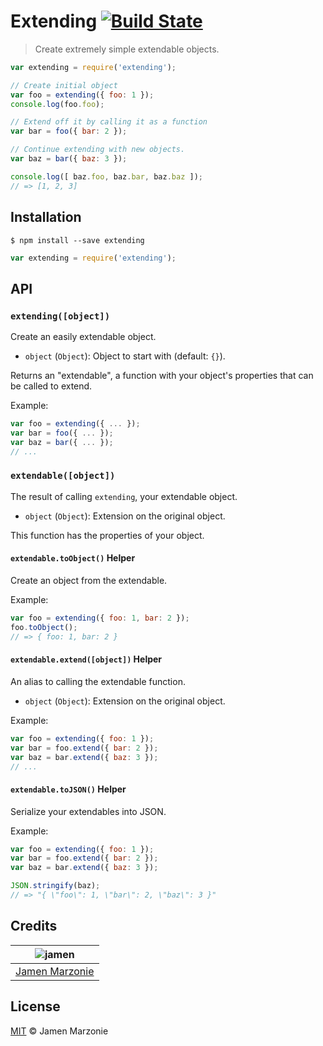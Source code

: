 # Extending [![Build State][travis-img]][travis]
> Create extremely simple extendable objects.

```javascript
var extending = require('extending');

// Create initial object
var foo = extending({ foo: 1 });
console.log(foo.foo);

// Extend off it by calling it as a function
var bar = foo({ bar: 2 });

// Continue extending with new objects.
var baz = bar({ baz: 3 });

console.log([ baz.foo, baz.bar, baz.baz ]);
// => [1, 2, 3]
```

## Installation
```shell
$ npm install --save extending
```
```javascript
var extending = require('extending');
```

## API
### `extending([object])`
Create an easily extendable object.
 - `object` (`Object`): Object to start with (default: `{}`).

Returns an "extendable", a function with your object's properties that can be called to extend.

Example:
```javascript
var foo = extending({ ... });
var bar = foo({ ... });
var baz = bar({ ... });
// ...
```

### `extendable([object])`
The result of calling `extending`, your extendable object.
 - `object` (`Object`): Extension on the original object.

This function has the properties of your object.

#### `extendable.toObject()` Helper
Create an object from the extendable.

Example:
```javascript
var foo = extending({ foo: 1, bar: 2 });
foo.toObject();
// => { foo: 1, bar: 2 }
```

#### `extendable.extend([object])` Helper
An alias to calling the extendable function.
 - `object` (`Object`): Extension on the original object.

Example:
```javascript
var foo = extending({ foo: 1 });
var bar = foo.extend({ bar: 2 });
var baz = bar.extend({ baz: 3 });
// ...
```

#### `extendable.toJSON()` Helper
Serialize your extendables into JSON.

Example:
```javascript
var foo = extending({ foo: 1 });
var bar = foo.extend({ bar: 2 });
var baz = bar.extend({ baz: 3 });

JSON.stringify(baz);
// => "{ \"foo\": 1, \"bar\": 2, \"baz\": 3 }"
```


## Credits
| ![jamen][avatar] |
|:---:|
| [Jamen Marzonie][github] |

## License
[MIT](LICENSE) &copy; Jamen Marzonie

  [avatar]: https://avatars.githubusercontent.com/u/6251703?v=3&s=125
  [github]: https://github.com/jamen
  [travis]: https://travis-ci.org/jamen/extending
  [travis-img]: https://travis-ci.org/jamen/extending.svg
